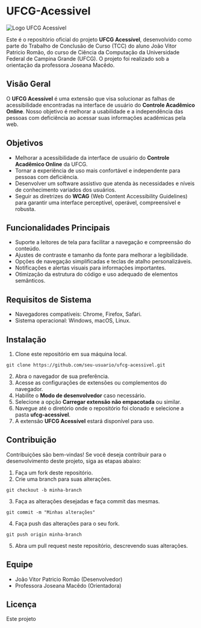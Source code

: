# UFCG-Acessivel

![Logo UFCG Acessível](images/logo.png)

Este é o repositório oficial do projeto **UFCG Acessível**, desenvolvido como parte do Trabalho de Conclusão de Curso (TCC) do aluno João Vitor Patricio Romão, do curso de Ciência da Computação da Universidade Federal de Campina Grande (UFCG). O projeto foi realizado sob a orientação da professora Joseana Macêdo.

## Visão Geral

O **UFCG Acessível** é uma extensão que visa solucionar as falhas de acessibilidade encontradas na interface de usuário do **Controle Acadêmico Online**. Nosso objetivo é melhorar a usabilidade e a independência das pessoas com deficiência ao acessar suas informações acadêmicas pela web.

## Objetivos

- Melhorar a acessibilidade da interface de usuário do **Controle Acadêmico Online** da UFCG.
- Tornar a experiência de uso mais confortável e independente para pessoas com deficiência.
- Desenvolver um software assistivo que atenda às necessidades e níveis de conhecimento variados dos usuários.
- Seguir as diretrizes do **WCAG** (Web Content Accessibility Guidelines) para garantir uma interface perceptível, operável, compreensível e robusta.

## Funcionalidades Principais

- Suporte a leitores de tela para facilitar a navegação e compreensão do conteúdo.
- Ajustes de contraste e tamanho da fonte para melhorar a legibilidade.
- Opções de navegação simplificadas e teclas de atalho personalizáveis.
- Notificações e alertas visuais para informações importantes.
- Otimização da estrutura do código e uso adequado de elementos semânticos.

## Requisitos de Sistema

- Navegadores compatíveis: Chrome, Firefox, Safari.
- Sistema operacional: Windows, macOS, Linux.

## Instalação

1. Clone este repositório em sua máquina local.
```
git clone https://github.com/seu-usuario/ufcg-acessivel.git
```
2. Abra o navegador de sua preferência.
3. Acesse as configurações de extensões ou complementos do navegador.
4. Habilite o **Modo de desenvolvedor** caso necessário.
5. Selecione a opção **Carregar extensão não empacotada** ou similar.
6. Navegue até o diretório onde o repositório foi clonado e selecione a pasta **ufcg-acessivel**.
7. A extensão **UFCG Acessível** estará disponível para uso.

## Contribuição

Contribuições são bem-vindas! Se você deseja contribuir para o desenvolvimento deste projeto, siga as etapas abaixo:

1. Faça um fork deste repositório.
2. Crie uma branch para suas alterações.
```
git checkout -b minha-branch
```
3. Faça as alterações desejadas e faça commit das mesmas.
```
git commit -m "Minhas alterações"
```
4. Faça push das alterações para o seu fork.
```
git push origin minha-branch
```
5. Abra um pull request neste repositório, descrevendo suas alterações.

## Equipe

- João Vitor Patricio Romão (Desenvolvedor)
- Professora Joseana Macêdo (Orientadora)

## Licença

Este projeto
